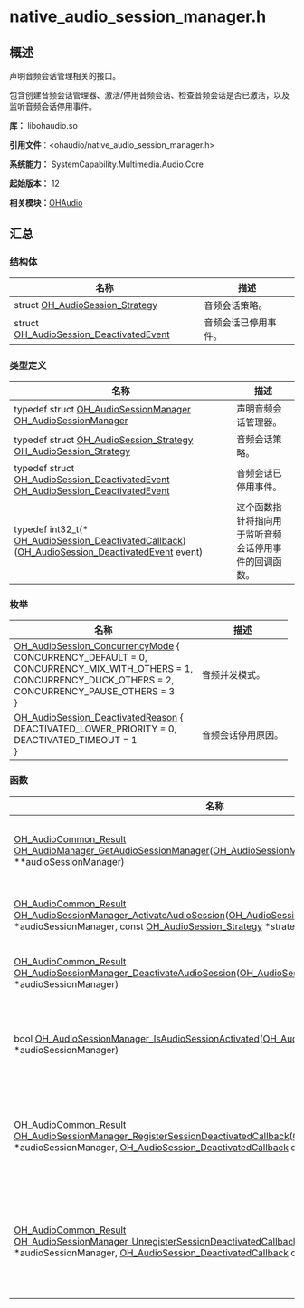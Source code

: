 # native_audio_session_manager.h


## 概述

声明音频会话管理相关的接口。

包含创建音频会话管理器、激活/停用音频会话、检查音频会话是否已激活，以及监听音频会话停用事件。

**库：** libohaudio.so

**引用文件**：&lt;ohaudio/native_audio_session_manager.h&gt;

**系统能力：** SystemCapability.Multimedia.Audio.Core

**起始版本：** 12

**相关模块：**[OHAudio](_o_h_audio.md)


## 汇总


### 结构体

| 名称 | 描述 | 
| -------- | -------- |
| struct  [OH_AudioSession_Strategy](_o_h___audio_session___strategy.md) | 音频会话策略。  | 
| struct  [OH_AudioSession_DeactivatedEvent](_o_h___audio_session___deactivated_event.md) | 音频会话已停用事件。  | 


### 类型定义

| 名称 | 描述 | 
| -------- | -------- |
| typedef struct [OH_AudioSessionManager](_o_h_audio.md#oh_audiosessionmanager) [OH_AudioSessionManager](_o_h_audio.md#oh_audiosessionmanager) | 声明音频会话管理器。  | 
| typedef struct [OH_AudioSession_Strategy](_o_h___audio_session___strategy.md) [OH_AudioSession_Strategy](_o_h_audio.md#oh_audiosession_strategy) | 音频会话策略。  | 
| typedef struct [OH_AudioSession_DeactivatedEvent](_o_h___audio_session___deactivated_event.md) [OH_AudioSession_DeactivatedEvent](_o_h_audio.md#oh_audiosession_deactivatedevent) | 音频会话已停用事件。  | 
| typedef int32_t(\* [OH_AudioSession_DeactivatedCallback](_o_h_audio.md#oh_audiosession_deactivatedcallback))([OH_AudioSession_DeactivatedEvent](_o_h___audio_session___deactivated_event.md) event) | 这个函数指针将指向用于监听音频会话停用事件的回调函数。  | 


### 枚举

| 名称 | 描述 | 
| -------- | -------- |
| [OH_AudioSession_ConcurrencyMode](_o_h_audio.md#oh_audiosession_concurrencymode) { <br/>CONCURRENCY_DEFAULT = 0, <br/>CONCURRENCY_MIX_WITH_OTHERS = 1, <br/>CONCURRENCY_DUCK_OTHERS = 2, <br/>CONCURRENCY_PAUSE_OTHERS = 3 <br/>} | 音频并发模式。  | 
| [OH_AudioSession_DeactivatedReason](_o_h_audio.md#oh_audiosession_deactivatedreason) { <br/>DEACTIVATED_LOWER_PRIORITY = 0, <br/>DEACTIVATED_TIMEOUT = 1 <br/>} | 音频会话停用原因。  | 

### 函数

| 名称 | 描述 | 
| -------- | -------- |
| [OH_AudioCommon_Result](_o_h_audio.md#oh_audiocommon_result) [OH_AudioManager_GetAudioSessionManager](_o_h_audio.md#oh_audiomanager_getaudiosessionmanager)([OH_AudioSessionManager](_o_h_audio.md#oh_audiosessionmanager) \*\*audioSessionManager) | 获取音频会话管理器。  | 
| [OH_AudioCommon_Result](_o_h_audio.md#oh_audiocommon_result) [OH_AudioSessionManager_ActivateAudioSession](_o_h_audio.md#oh_audiosessionmanager_activateaudiosession)([OH_AudioSessionManager](_o_h_audio.md#oh_audiosessionmanager) \*audioSessionManager, const [OH_AudioSession_Strategy](_o_h___audio_session___strategy.md) \*strategy) | 激活音频会话。  | 
| [OH_AudioCommon_Result](_o_h_audio.md#oh_audiocommon_result) [OH_AudioSessionManager_DeactivateAudioSession](_o_h_audio.md#oh_audiosessionmanager_deactivateaudiosession)([OH_AudioSessionManager](_o_h_audio.md#oh_audiosessionmanager) \*audioSessionManager) | 停用音频会话。  | 
| bool [OH_AudioSessionManager_IsAudioSessionActivated](_o_h_audio.md#oh_audiosessionmanager_isaudiosessionactivated)([OH_AudioSessionManager](_o_h_audio.md#oh_audiosessionmanager) \*audioSessionManager) | 检查音频会话是否已激活。  | 
| [OH_AudioCommon_Result](_o_h_audio.md#oh_audiocommon_result) [OH_AudioSessionManager_RegisterSessionDeactivatedCallback](_o_h_audio.md#oh_audiosessionmanager_registersessiondeactivatedcallback)([OH_AudioSessionManager](_o_h_audio.md#oh_audiosessionmanager) \*audioSessionManager, [OH_AudioSession_DeactivatedCallback](_o_h_audio.md#oh_audiosession_deactivatedcallback) callback) | 注册音频会话停用事件回调。  | 
| [OH_AudioCommon_Result](_o_h_audio.md#oh_audiocommon_result) [OH_AudioSessionManager_UnregisterSessionDeactivatedCallback](_o_h_audio.md#oh_audiosessionmanager_unregistersessiondeactivatedcallback)([OH_AudioSessionManager](_o_h_audio.md#oh_audiosessionmanager) \*audioSessionManager, [OH_AudioSession_DeactivatedCallback](_o_h_audio.md#oh_audiosession_deactivatedcallback) callback) | 取消注册音频会话停用事件回调。  | 
